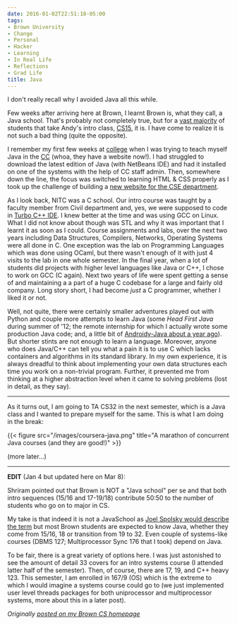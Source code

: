 ```yaml
---
date: 2016-01-02T22:51:18-05:00
tags:
- Brown University
- Change
- Personal
- Hacker
- Learning
- In Real Life
- Reflections
- Grad Life
title: Java
---
```


I don't really recall why I avoided Java all this while.

Few weeks after arriving here at Brown, I learnt Brown is, what they call, a Java school. That's probably not completely true, but for a [vast majority](http://cs.brown.edu/news/2015/09/30/brown-cs-introductory-course-enrollment-sets-records/) of students that take Andy's intro class, [CS15](http://cs.brown.edu/courses/cs015/), it is. I have come to realize it is not such a bad thing (quite the opposite).

I remember my first few weeks at [college](http://nitc.ac.in) when I was trying to teach myself Java in the [CC](http://ccc.nitc.ac.in/) (whoa, they have a website now!). I had struggled to download the latest edition of Java (with NetBeans IDE) and had it installed on one of the systems with the help of CC staff admin. Then, somewhere down the line, the focus was switched to learning HTML & CSS properly as I took up the challenge of building a [new website for the CSE department](http://cse.nitc.ac.in).

As I look back, NITC was a C school. Our intro course was taught by a faculty member from Civil department and, yes, we were supposed to code in [Turbo C++ IDE](https://en.wikipedia.org/wiki/Turbo_C%2B%2B). I knew better at the time and was using GCC on Linux. What I did not know about though was STL and why it was important that I learnt it as soon as I could. Course assignments and labs, over the next two years including Data Structures, Compilers, Networks, Operating Systems were all done in C. One exception was the lab on Programming Languages which was done using OCaml, but there wasn't enough of it with just 4 visits to the lab in one whole semester. In the final year, when a lot of students did projects with higher level languages like Java or C++, I chose to work on GCC (C again). Next two years of life were spent getting a sense of and maintaining a a part of a huge C codebase for a large and fairly old company. Long story short, I had become *just* a C programmer, whether I liked it or not.

Well, not quite, there were certainly smaller adventures played out with Python and couple more attempts to learn Java (some _Head First Java_ during summer of '12; the remote internship for which I actually wrote some production Java code; and, a little bit of [Androidy-Java about a year ago](http://techglider.in/quote/2015/03/05/live-as-if-you-were-to-die-tomorrow-learn/)). But shorter stints are not enough to learn a language. Moreover, anyone who does Java/C++ can tell you what a pain it is to use C which lacks containers and algorithms in its standard library. In my own experience, it is always dreadful to think about implementing your own data structures each time you work on a non-trivial program. Further, it prevented me from thinking at a higher abstraction level when it came to solving problems (lost in detail, as they say).

---

As it turns out, I am going to TA CS32 in the next semester, which is a Java class and I wanted to prepare myself for the same. This is what I am doing in the break:

{{< figure src="/images/coursera-java.png" title="A marathon of concurrent Java courses (and they are good!)" >}}

(more later…)

---

**EDIT** (Jan 4 but updated here on Mar 8):

Shriram pointed out that Brown is NOT a "Java school" per se and that both intro sequences (15/16 and 17-19/18) contribute 50:50 to the number of students who go on to major in CS.

My take is that indeed it is not a JavaSchool as [Joel Spolsky would describe the term](http://www.joelonsoftware.com/articles/ThePerilsofJavaSchools.html) but most Brown students are expected to know Java, whether they come from 15/16, 18 or transition from 19 to 32. Even couple of systems-like courses (DBMS 127; Multiprocessor Sync 176 that I took) depend on Java.

To be fair, there is a great variety of options here. I was just astonished to see the amount of detail 33 covers for an intro systems course (I attended latter half of the semester). Then, of course, there are 17, 19, and C++ heavy 123. This semester, I am enrolled in 167/9 (OS) which is the extreme to which I would imagine a systems course could go to (we just implemented user level threads packages for both uniprocessor and multiprocessor systems, more about this in a later post).

_Originally [posted on my Brown CS homepage](http://cs.brown.edu/~ksinghal/post/java/)_

